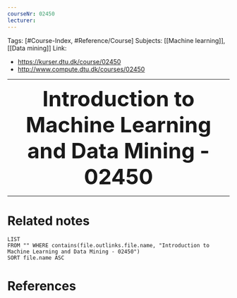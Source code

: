 ```yaml
---
courseNr: 02450
lecturer:
---
```


Tags: [#Course-Index, #Reference/Course]
Subjects: [[Machine learning]], [[Data mining]]
Link: 
- https://kurser.dtu.dk/course/02450
- http://www.compute.dtu.dk/courses/02450

****

 <p align="center">
	<font size="9"><strong>Introduction to Machine Learning and Data Mining - 02450</strong></font>
</p>

****


# Related notes
```dataview
LIST
FROM "" WHERE contains(file.outlinks.file.name, "Introduction to Machine Learning and Data Mining - 02450")
SORT file.name ASC
```

# References